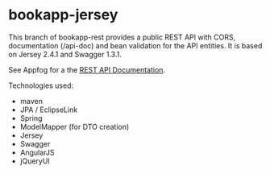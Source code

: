 bookapp-jersey
==============
This branch of bookapp-rest provides a public REST API with CORS, documentation (/api-doc) and bean validation for the API entities.
It is based on Jersey 2.4.1 and Swagger 1.3.1.

See Appfog for a the [REST API Documentation](http://bookapp-jersey.eu01.aws.af.cm/api-doc).

Technologies used:
* maven
* JPA / EclipseLink
* Spring
* ModelMapper (for DTO creation)
* Jersey
* Swagger
* AngularJS
* jQueryUI